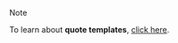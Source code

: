 <!-- markdownlint-disable-file MD041 -->
> [!NOTE]
> To learn about **quote templates**, [click here][1].

<!-- Referenced links -->
[1]:https://docs.superoffice.com/en/document/templates/quote/index.html
